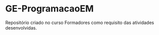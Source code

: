 # GE-ProgramacaoEM

Repositório criado no curso Formadores como requisito das atividades desenvolvidas.
